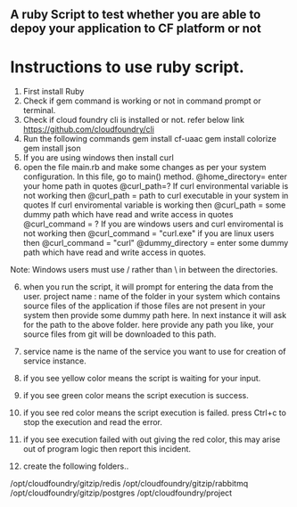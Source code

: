 ## A ruby Script to test whether you are able to depoy your application to CF platform or not


# Instructions to use ruby script.
1) First install Ruby
2) Check if gem command is working or not in command prompt or terminal.
3) Check if cloud foundry cli is installed or not.
    refer below link https://github.com/cloudfoundry/cli
3) Run the following commands
    gem install cf-uaac
    gem install colorize
    gem install json
4) If you are using windows then install curl
5) open the file main.rb and make some changes as per your system configuration.
   In this file, go to main() method.
    @home_directory= enter your home path in quotes
    @curl_path=?
    	If curl environmental variable is not working
        then @curl_path = path to curl executable in your system in quotes
   	 If curl enviromental variable is working
        then @curl_path = some dummy path which have read and write access in quotes
    @curl_command = ?
        If you are windows users and curl enviromental is not working then
          @curl_command = "curl.exe"
	if you are linux users then
	  @curl_command = "curl"
    @dummy_directory = enter some dummy path which have read and write access in quotes.

Note: Windows users  must use / rather than \ in between the directories.

6) when you run the script, it will prompt for entering the data from the user.
 project name : name of the folder in your system which contains source files of the application
   if those files are not present in your system then provide some dummy path here.
 In next instance it will ask for the path to the above folder.
 here provide any path you like, your source files from git will be downloaded to this path.

7) service name is the name of the service you want to use for creation of service instance.

8) if you see yellow color means the script is waiting for your input.
9) if you see green color means the script execution is success.
10) if you see red color means the script execution is failed.
   press Ctrl+c to stop the execution and read the error.
11) if you see execution failed with out giving the red color,
     this may arise out of program logic then report this incident.
12) create the following folders..

   /opt/cloudfoundry/gitzip/redis
   /opt/cloudfoundry/gitzip/rabbitmq
  /opt/cloudfoundry/gitzip/postgres
  /opt/cloudfoundry/project
  
